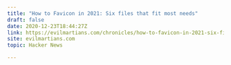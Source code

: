 ```yaml
---
title: "How to Favicon in 2021: Six files that fit most needs"
draft: false
date: 2020-12-23T18:44:27Z
link: https://evilmartians.com/chronicles/how-to-favicon-in-2021-six-files-that-fit-most-needs?utm_medium=RSS&utm_source=hune
site: evilmartians.com
topic: Hacker News  

---
```

